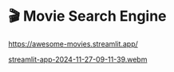# 🎬 Movie Search Engine

https://awesome-movies.streamlit.app/

[streamlit-app-2024-11-27-09-11-39.webm](https://github.com/user-attachments/assets/f1cd1721-7440-4a14-b8f5-0527fa18afce)
